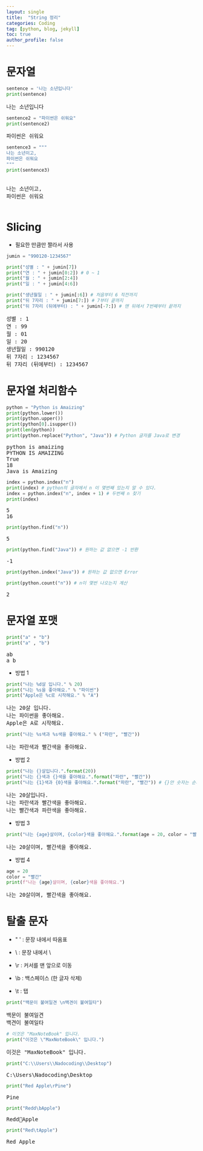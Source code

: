 ```yaml
---
layout: single
title:  "String 정리"
categories: Coding
tag: [python, blog, jekyll]
toc: true
author_profile: false
---
```


<head>
  <style>
    table.dataframe {
      white-space: normal;
      width: 100%;
      height: 240px;
      display: block;
      overflow: auto;
      font-family: Arial, sans-serif;
      font-size: 0.9rem;
      line-height: 20px;
      text-align: center;
      border: 0px !important;
    }

    table.dataframe th {
      text-align: center;
      font-weight: bold;
      padding: 8px;
    }

    table.dataframe td {
      text-align: center;
      padding: 8px;
    }

    table.dataframe tr:hover {
      background: #b8d1f3; 
    }

    .output_prompt {
      overflow: auto;
      font-size: 0.9rem;
      line-height: 1.45;
      border-radius: 0.3rem;
      -webkit-overflow-scrolling: touch;
      padding: 0.8rem;
      margin-top: 0;
      margin-bottom: 15px;
      font: 1rem Consolas, "Liberation Mono", Menlo, Courier, monospace;
      color: $code-text-color;
      border: solid 1px $border-color;
      border-radius: 0.3rem;
      word-break: normal;
      white-space: pre;
    }

  .dataframe tbody tr th:only-of-type {
      vertical-align: middle;
  }

  .dataframe tbody tr th {
      vertical-align: top;
  }

  .dataframe thead th {
      text-align: center !important;
      padding: 8px;
  }

  .page__content p {
      margin: 0 0 0px !important;
  }

  .page__content p > strong {
    font-size: 0.8rem !important;
  }

  </style>
</head>


# 문자열



```python
sentence = '나는 소년입니다'
print(sentence)
```

<pre>
나는 소년입니다
</pre>

```python
sentence2 = "파이썬은 쉬워요"
print(sentence2)
```

<pre>
파이썬은 쉬워요
</pre>

```python
sentence3 = """
나는 소년이고,
파이썬은 쉬워요
"""
print(sentence3)
```

<pre>

나는 소년이고,
파이썬은 쉬워요

</pre>
# Slicing



- 필요한 만큼만 짤라서 사용



```python
jumin = "990120-1234567"

print("성별 : " + jumin[7])
print("연 : " + jumin[0:2]) # 0 ~ 1
print("월 : " + jumin[2:4])
print("일 : " + jumin[4:6])

print("생년월일 : " + jumin[:6]) # 처음부터 6 직전까지
print("뒤 7자리 : " + jumin[7:]) # 7부터 끝까지
print("뒤 7자리 (뒤에부터) : " + jumin[-7:]) # 맨 뒤에서 7번째부터 끝까지
```

<pre>
성별 : 1
연 : 99
월 : 01
일 : 20
생년월일 : 990120
뒤 7자리 : 1234567
뒤 7자리 (뒤에부터) : 1234567
</pre>
# 문자열 처리함수



```python
python = "Python is Amaizing"
print(python.lower())
print(python.upper())
print(python[0].isupper())
print(len(python))
print(python.replace("Python", "Java")) # Python 글자를 Java로 변경
```

<pre>
python is amaizing
PYTHON IS AMAIZING
True
18
Java is Amaizing
</pre>

```python
index = python.index("n")
print(index) # python의 글자에서 n 이 몇번째 있는지 알 수 있다.
index = python.index("n", index + 1) # 두번째 n 찾기
print(index)
```

<pre>
5
16
</pre>

```python
print(python.find("n"))
```

<pre>
5
</pre>

```python
print(python.find("Java")) # 원하는 값 없으면 -1 반환
```

<pre>
-1
</pre>

```python
print(python.index("Java")) # 원하는 값 없으면 Error
```


```python
print(python.count("n")) # n이 몇번 나오는지 계산
```

<pre>
2
</pre>
# 문자열 포맷



```python
print("a" + "b")
print("a" , "b")
```

<pre>
ab
a b
</pre>
- 방법 1



```python
print("나는 %d살 입니다." % 20)
print("나는 %s을 좋아해요." % "파이썬")
print("Apple은 %c로 시작해요." % "A")
```

<pre>
나는 20살 입니다.
나는 파이썬을 좋아해요.
Apple은 A로 시작해요.
</pre>

```python
print("나는 %s색과 %s색을 좋아해요." % ("파란", "빨간"))
```

<pre>
나는 파란색과 빨간색을 좋아해요.
</pre>
- 방법 2



```python
print("나는 {}살입니다.".format(20))
print("나는 {}색과 {}색을 좋아해요.".format("파란", "빨간"))
print("나는 {1}색과 {0}색을 좋아해요.".format("파란", "빨간")) # {}안 숫자는 순서
```

<pre>
나는 20살입니다.
나는 파란색과 빨간색을 좋아해요.
나는 빨간색과 파란색을 좋아해요.
</pre>
- 방법 3



```python
print("나는 {age}살이며, {color}색을 좋아해요.".format(age = 20, color = "빨간"))
```

<pre>
나는 20살이며, 빨간색을 좋아해요.
</pre>
- 방법 4



```python
age = 20
color = "빨간"
print(f"나는 {age}살이며, {color}색을 좋아해요.")
```

<pre>
나는 20살이며, 빨간색을 좋아해요.
</pre>
# 탈출 문자

- \" \' : 문장 내에서 따옴표

- \\ : 문장 내에서 \

- \r : 커서를 맨 앞으로 이동

- \b : 백스페이스 (한 글자 삭제)

- \t : 탭



```python
print("백문이 불여일견 \n백견이 불여일타")
```

<pre>
백문이 불여일견 
백견이 불여일타
</pre>

```python
# 이것은 "MaxNoteBook" 입니다.
print("이것은 \"MaxNoteBook\" 입니다.")
```

<pre>
이것은 "MaxNoteBook" 입니다.
</pre>

```python
print("C:\\Users\\Nadocoding\\Desktop")
```

<pre>
C:\Users\Nadocoding\Desktop
</pre>

```python
print("Red Apple\rPine")
```

<pre>
Pine
</pre>

```python
print("Redd\bApple")
```

<pre>
ReddApple
</pre>

```python
print("Red\tApple")
```

<pre>
Red	Apple
</pre>